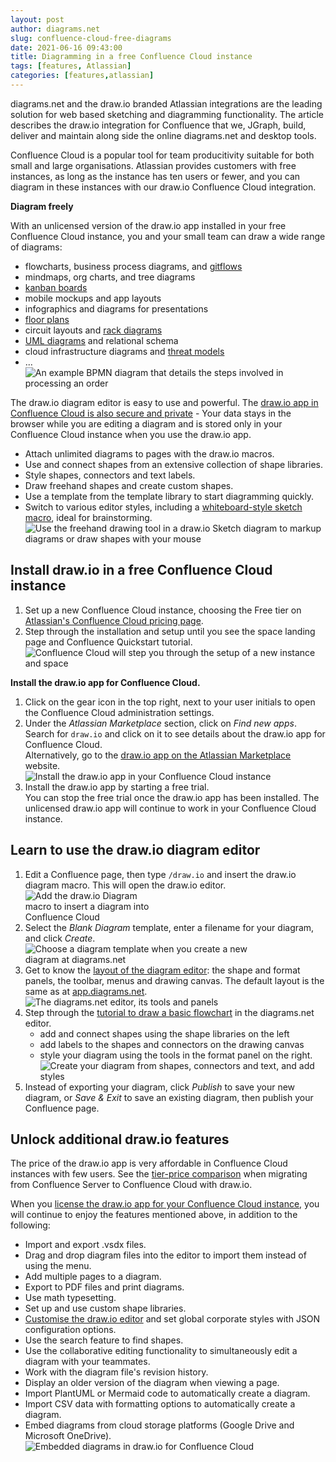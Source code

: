 ```yaml
---
layout: post
author: diagrams.net
slug: confluence-cloud-free-diagrams
date: 2021-06-16 09:43:00
title: Diagramming in a free Confluence Cloud instance
tags: [features, Atlassian]
categories: [features,atlassian]
---
```


diagrams.net and the draw.io branded Atlassian integrations are the leading solution for web based sketching and diagramming functionality. The article describes the draw.io integration for Confluence that we, JGraph, build, deliver and maintain along side the online diagrams.net and desktop tools.

Confluence Cloud is a popular tool for team producitivity suitable for both small and large organisations. Atlassian provides customers with free instances, as long as the instance has ten users or fewer, and you can diagram in these instances with our draw.io Confluence Cloud integration.

**Diagram freely**

With an unlicensed version of the draw.io app installed in your free Confluence Cloud instance, you and your small team can draw a wide range of diagrams: 
* flowcharts, business process diagrams, and [gitflows](/blog/gitflow-diagram.html)
* mindmaps, org charts, and tree diagrams
* [kanban boards](/blog/kanban-boards.html)
* mobile mockups and app layouts
* infographics and diagrams for presentations
* [floor plans](/blog/floorplans.html)
* circuit layouts and [rack diagrams](/blog/rack-diagrams.html)
* [UML diagrams](/blog/uml-2-5.html) and relational schema
* cloud infrastructure diagrams and [threat models](/blog/threat-modelling.html)
* ...
<br /><img src="/assets/img/blog/bpmn-example-order-process.png" style="max-width:100%;height:auto;" alt="An example BPMN diagram that details the steps involved in processing an order">


The draw.io diagram editor is easy to use and powerful. The [draw.io app in Confluence Cloud is also secure and private](/blog/data-protection.html) - Your data stays in the browser while you are editing a diagram and is stored only in your Confluence Cloud instance when you use the draw.io app. 

* Attach unlimited diagrams to pages with the draw.io macros.
* Use and connect shapes from an extensive collection of shape libraries.
* Style shapes, connectors and text labels.
* Draw freehand shapes and create custom shapes.
* Use a template from the template library to start diagramming quickly.
* Switch to various editor styles, including a [whiteboard-style sketch macro](/blog/drawio-sketch-macro.html), ideal for brainstorming.
<br /><img src="/assets/img/blog/sketch-ui-freehand-drawing.gif" style="width=100%;max-width:500px;height:auto;" alt="Use the freehand drawing tool in a draw.io Sketch diagram to markup diagrams or draw shapes with your mouse">



## Install draw.io in a free Confluence Cloud instance

1. Set up a new Confluence Cloud instance, choosing the Free tier on [Atlassian's Confluence Cloud pricing page](https://www.atlassian.com/software/confluence/pricing). 
2. Step through the installation and setup until you see the space landing page and Confluence Quickstart tutorial.
<br /><img src="/assets/img/blog/confluence-cloud-new-instance.png" style="max-width:100%;height:auto;" alt="Confluence Cloud will step you through the setup of a new instance and space">

**Install the draw.io app for Confluence Cloud.**
1. Click on the gear icon in the top right, next to your user initials to open the Confluence Cloud administration settings. 
2. Under the _Atlassian Marketplace_ section, click on _Find new apps_. Search for ``draw.io`` and click on it to see details about the draw.io app for Confluence Cloud.
<br />Alternatively, go to the [draw.io app on the Atlassian Marketplace](https://marketplace.atlassian.com/apps/1210933/draw-io-diagrams-for-confluence?hosting=cloud&tab=overview) website.
<br /><img src="/assets/img/blog/confluence-cloud-install-drawio.png" style="max-width:100%;height:auto;" alt="Install the draw.io app in your Confluence Cloud instance">
3. Install the draw.io app by starting a free trial. 
<br />You can stop the free trial once the draw.io app has been installed. The unlicensed draw.io app will continue to work in your Confluence Cloud instance. 

## Learn to use the draw.io diagram editor

1. Edit a Confluence page, then type ``/draw.io`` and insert the draw.io diagram macro. This will open the draw.io editor. 
<br /><img src="/assets/img/blog/drawio-confluence-cloud-new.png" style="width=100%;max-width:200px;height:auto;" alt="Add the draw.io Diagram macro to insert a diagram into Confluence Cloud">
2. Select the _Blank Diagram_ template, enter a filename for your diagram, and click _Create_.
<br /><img src="/assets/img/blog/template-library-new-diagram.png" style="width=100%;max-width:400px;height:auto;" alt="Choose a diagram template when you create a new diagram at diagrams.net">
3. Get to know the [layout of the diagram editor](/doc/getting-started-editor.html): the shape and format panels, the toolbar, menus and drawing canvas. The default layout is the same as at [app.diagrams.net](https://app.diagrams.net/). 
<br /><img src="/assets/img/blog/interface-introduction.png" style="max-width:100%;height:auto;" alt="The diagrams.net editor, its tools and panels">
4. Step through the [tutorial to draw a basic flowchart](/doc/getting-started-basic-flow-chart.html#add-shapes-to-the-drawing-canvas) in the diagrams.net editor.
   * add and connect shapes using the shape libraries on the left
   * add labels to the shapes and connectors on the drawing canvas
   * style your diagram using the tools in the format panel on the right.
<br /><img src="/assets/img/blog/drawio-confluence-cloud-demo.gif" style="max-width:100%;height:auto;" alt="Create your diagram from shapes, connectors and text, and add styles">
5. Instead of exporting your diagram, click _Publish_ to save your new diagram, or _Save & Exit_ to save an existing diagram, then publish your Confluence page.

## Unlock additional draw.io features

The price of the draw.io app is very affordable in Confluence Cloud instances with few users. See the [tier-price comparison](/blog/gliffy-confluence-cloud-prices.html) when migrating from Confluence Server to Confluence Cloud with draw.io.

When you [license the draw.io app for your Confluence Cloud instance](https://marketplace.atlassian.com/apps/1210933/draw-io-diagrams-for-confluence?hosting=cloud&tab=overview), you will continue to enjoy the features mentioned above, in addition to the following:

* Import and export .vsdx files.
* Drag and drop diagram files into the editor to import them instead of using the menu.
* Add multiple pages to a diagram.
* Export to PDF files and print diagrams.
* Use math typesetting.
* Set up and use custom shape libraries. 
* [Customise the draw.io editor](/doc/drawio-confluence-cloud.html) and set global corporate styles with JSON configuration options.
* Use the search feature to find shapes.
* Use the collaborative editing functionality to simultaneously edit a diagram with your teammates.
* Work with the diagram file's revision history. 
* Display an older version of the diagram when viewing a page.
* Import PlantUML or Mermaid code to automatically create a diagram. 
* Import CSV data with formatting options to automatically create a diagram.
* Embed diagrams from cloud storage platforms (Google Drive and Microsoft OneDrive).
<br /><img src="/assets/img/blog/embed-diagrams-confluence-cloud.png" style="width=100%;max-width:500px;height:auto;" alt="Embedded diagrams in draw.io for Confluence Cloud">